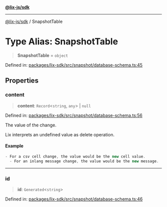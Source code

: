 [**@lix-js/sdk**](../README.md)

***

[@lix-js/sdk](../README.md) / SnapshotTable

# Type Alias: SnapshotTable

> **SnapshotTable** = `object`

Defined in: [packages/lix-sdk/src/snapshot/database-schema.ts:45](https://github.com/opral/monorepo/blob/95d464500b14a3c0aabc535935d800ebcc86d1ad/packages/lix-sdk/src/snapshot/database-schema.ts#L45)

## Properties

### content

> **content**: `Record`\<`string`, `any`\> \| `null`

Defined in: [packages/lix-sdk/src/snapshot/database-schema.ts:56](https://github.com/opral/monorepo/blob/95d464500b14a3c0aabc535935d800ebcc86d1ad/packages/lix-sdk/src/snapshot/database-schema.ts#L56)

The value of the change.

Lix interprets an undefined value as delete operation.

#### Example

```ts
- For a csv cell change, the value would be the new cell value.
  - For an inlang message change, the value would be the new message.
```

***

### id

> **id**: `Generated`\<`string`\>

Defined in: [packages/lix-sdk/src/snapshot/database-schema.ts:46](https://github.com/opral/monorepo/blob/95d464500b14a3c0aabc535935d800ebcc86d1ad/packages/lix-sdk/src/snapshot/database-schema.ts#L46)
